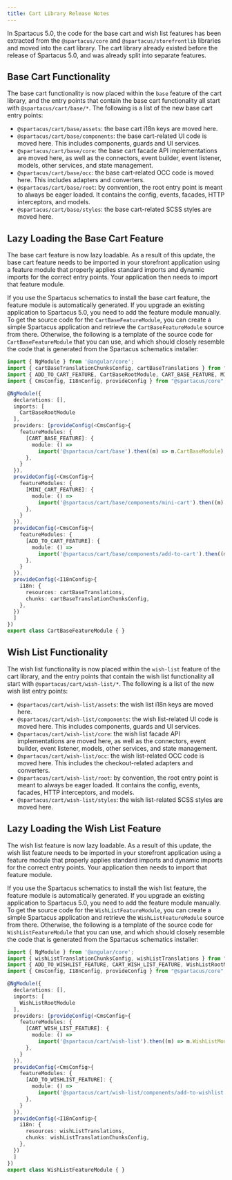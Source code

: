 ```yaml
---
title: Cart Library Release Notes
---
```


In Spartacus 5.0, the code for the base cart and wish list features has been extracted from the `@spartacus/core` and `@spartacus/storefrontlib` libraries and moved into the cart library. The cart library already existed before the release of Spartacus 5.0, and was already split into separate features.

## Base Cart Functionality

The base cart functionality is now placed within the `base` feature of the cart library, and the entry points that contain the base cart functionality all start with `@spartacus/cart/base/*`. The following is a list of the new base cart entry points:

- `@spartacus/cart/base/assets`: the base cart i18n keys are moved here.
- `@spartacus/cart/base/components`: the base cart-related UI code is moved here. This includes components, guards and UI services.
- `@spartacus/cart/base/core`: the base cart facade API implementations are moved here, as well as the connectors, event builder, event listener, models, other services, and state management.
- `@spartacus/cart/base/occ`: the base cart-related OCC code is moved here. This includes adapters and converters.
- `@spartacus/cart/base/root`: by convention, the root entry point is meant to always be eager loaded.  It contains the config, events, facades, HTTP interceptors, and models.
- `@spartacus/cart/base/styles`: the base cart-related SCSS styles are moved here.

## Lazy Loading the Base Cart Feature

The base cart feature is now lazy loadable. As a result of this update, the base cart feature needs to be imported in your storefront application using a feature module that properly applies standard imports and dynamic imports for the correct entry points. Your application then needs to import that feature module.

If you use the Spartacus schematics to install the base cart feature, the feature module is automatically generated. If you upgrade an existing application to Spartacus 5.0, you need to add the feature module manually. To get the source code for the `CartBaseFeatureModule`, you can create a simple Spartacus application and retrieve the `CartBaseFeatureModule` source from there. Otherwise, the following is a template of the source code for `CartBaseFeatureModule` that you can use, and which should closely resemble the code that is generated from the Spartacus schematics installer:

```ts
import { NgModule } from '@angular/core';
import { cartBaseTranslationChunksConfig, cartBaseTranslations } from "@spartacus/cart/base/assets";
import { ADD_TO_CART_FEATURE, CartBaseRootModule, CART_BASE_FEATURE, MINI_CART_FEATURE } from "@spartacus/cart/base/root";
import { CmsConfig, I18nConfig, provideConfig } from "@spartacus/core";

@NgModule({
  declarations: [],
  imports: [
    CartBaseRootModule
  ],
  providers: [provideConfig(<CmsConfig>{
    featureModules: {
      [CART_BASE_FEATURE]: {
        module: () =>
          import('@spartacus/cart/base').then((m) => m.CartBaseModule),
      },
    }
  }),
  provideConfig(<CmsConfig>{
    featureModules: {
      [MINI_CART_FEATURE]: {
        module: () =>
          import('@spartacus/cart/base/components/mini-cart').then((m) => m.MiniCartModule),
      },
    }
  }),
  provideConfig(<CmsConfig>{
    featureModules: {
      [ADD_TO_CART_FEATURE]: {
        module: () =>
          import('@spartacus/cart/base/components/add-to-cart').then((m) => m.AddToCartModule),
      },
    }
  }),
  provideConfig(<I18nConfig>{
    i18n: {
      resources: cartBaseTranslations,
      chunks: cartBaseTranslationChunksConfig,
    },
  })
  ]
})
export class CartBaseFeatureModule { }
```

## Wish List Functionality

The wish list functionality is now placed within the `wish-list` feature of the cart library, and the entry points that contain the wish list functionality all start with `@spartacus/cart/wish-list/*`. The following is a list of the new wish list entry points:

- `@spartacus/cart/wish-list/assets`: the wish list i18n keys are moved here.
- `@spartacus/cart/wish-list/components`: the wish list-related UI code is moved here. This includes components, guards and UI services.
- `@spartacus/cart/wish-list/core`: the wish list facade API implementations are moved here, as well as the connectors, event builder, event listener, models, other services, and state management.
- `@spartacus/cart/wish-list/occ`: the wish list-related OCC code is moved here. This includes the checkout-related adapters and converters.
- `@spartacus/cart/wish-list/root`: by convention, the root entry point is meant to always be eager loaded. It contains the config, events, facades, HTTP interceptors, and models.
- `@spartacus/cart/wish-list/styles`: the wish list-related SCSS styles are moved here.

## Lazy Loading the Wish List Feature

The wish list feature is now lazy loadable. As a result of this update, the wish list feature needs to be imported in your storefront application using a feature module that properly applies standard imports and dynamic imports for the correct entry points. Your application then needs to import that feature module.

If you use the Spartacus schematics to install the wish list feature, the feature module is automatically generated. If you upgrade an existing application to Spartacus 5.0, you need to add the feature module manually. To get the source code for the `WishListFeatureModule`, you can create a simple Spartacus application and retrieve the `WishListFeatureModule` source from there. Otherwise, the following is a template of the source code for `WishListFeatureModule` that you can use, and which should closely resemble the code that is generated from the Spartacus schematics installer:

```ts
import { NgModule } from '@angular/core';
import { wishListTranslationChunksConfig, wishListTranslations } from "@spartacus/cart/wish-list/assets";
import { ADD_TO_WISHLIST_FEATURE, CART_WISH_LIST_FEATURE, WishListRootModule } from "@spartacus/cart/wish-list/root";
import { CmsConfig, I18nConfig, provideConfig } from "@spartacus/core";

@NgModule({
  declarations: [],
  imports: [
    WishListRootModule
  ],
  providers: [provideConfig(<CmsConfig>{
    featureModules: {
      [CART_WISH_LIST_FEATURE]: {
        module: () =>
          import('@spartacus/cart/wish-list').then((m) => m.WishListModule),
      },
    }
  }),
  provideConfig(<CmsConfig>{
    featureModules: {
      [ADD_TO_WISHLIST_FEATURE]: {
        module: () =>
          import('@spartacus/cart/wish-list/components/add-to-wishlist').then((m) => m.AddToWishListModule),
      },
    }
  }),
  provideConfig(<I18nConfig>{
    i18n: {
      resources: wishListTranslations,
      chunks: wishListTranslationChunksConfig,
    },
  })
  ]
})
export class WishListFeatureModule { }
```
